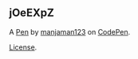 jOeEXpZ
-------


A [Pen](https://codepen.io/manjaman123/pen/jOeEXpZ) by [manjaman123](https://codepen.io/manjaman123) on [CodePen](https://codepen.io).

[License](https://codepen.io/license/pen/jOeEXpZ).
